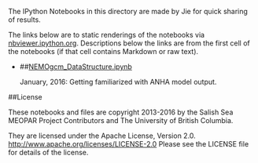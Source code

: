 The IPython Notebooks in this directory are made by Jie for
quick sharing of results.

The links below are to static renderings of the notebooks via
[nbviewer.ipython.org](http://nbviewer.ipython.org/).
Descriptions below the links are from the first cell of the notebooks
(if that cell contains Markdown or raw text).

* ##[NEMOgcm_DataStructure.ipynb](http://nbviewer.ipython.org/urls/bitbucket.org/salishsea/analysis/raw/tip/jie/NEMOgcm_DataStructure.ipynb)  
    
    January, 2016: Getting familiarized with ANHA model output.  


##License

These notebooks and files are copyright 2013-2016
by the Salish Sea MEOPAR Project Contributors
and The University of British Columbia.

They are licensed under the Apache License, Version 2.0.
http://www.apache.org/licenses/LICENSE-2.0
Please see the LICENSE file for details of the license.
